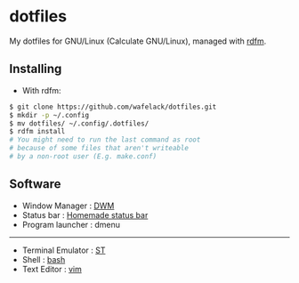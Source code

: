 dotfiles
========

My dotfiles for GNU/Linux (Calculate GNU/Linux), managed with [rdfm](https://github.com/wafelack/rdfm).

Installing
----------

* With rdfm:
```bash
$ git clone https://github.com/wafelack/dotfiles.git
$ mkdir -p ~/.config
$ mv dotfiles/ ~/.config/.dotfiles/
$ rdfm install
# You might need to run the last command as root
# because of some files that aren't writeable
# by a non-root user (E.g. make.conf)
```

Software
--------

- Window Manager   : [DWM](dwm/)
- Status bar       : [Homemade status bar](dwm/status.c)
- Program launcher : dmenu

---

- Terminal Emulator   : [ST](st_config.h)
- Shell               : [bash](bashrc)
- Text Editor         : [vim](vim/)
